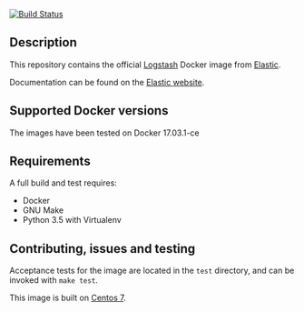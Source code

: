[![Build Status](https://travis-ci.org/elastic/logstash-docker.svg?branch=master)](https://travis-ci.org/elastic/logstash-docker)

## Description

This repository contains the official [Logstash][logstash] Docker image from
[Elastic][elastic].

Documentation can be found on the [Elastic website](https://www.elastic.co/guide/en/logstash/current/docker.html).

[logstash]: https://www.elastic.co/products/logstash
[elastic]: https://www.elastic.co/

## Supported Docker versions

The images have been tested on Docker 17.03.1-ce

## Requirements
A full build and test requires:
* Docker
* GNU Make
* Python 3.5 with Virtualenv

## Contributing, issues and testing

Acceptance tests for the image are located in the `test` directory, and can
be invoked with `make test`.

This image is built on [Centos 7][centos-7].

[centos-7]: https://github.com/CentOS/sig-cloud-instance-images/blob/50281d86d6ed5c61975971150adfd0ede86423bb/docker/Dockerfile
